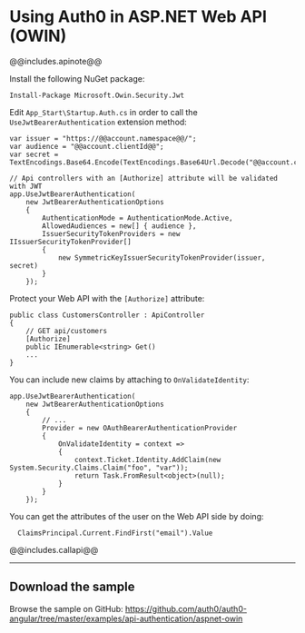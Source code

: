 # Using Auth0 in ASP.NET Web API (OWIN)

@@includes.apinote@@

Install the following NuGet package:

    Install-Package Microsoft.Owin.Security.Jwt

Edit `App_Start\Startup.Auth.cs` in order to call the `UseJwtBearerAuthentication` extension method:

    var issuer = "https://@@account.namespace@@/";
    var audience = "@@account.clientId@@";
    var secret = TextEncodings.Base64.Encode(TextEncodings.Base64Url.Decode("@@account.clientSecret@@"));

    // Api controllers with an [Authorize] attribute will be validated with JWT
    app.UseJwtBearerAuthentication(
        new JwtBearerAuthenticationOptions
        {
            AuthenticationMode = AuthenticationMode.Active,
            AllowedAudiences = new[] { audience },
            IssuerSecurityTokenProviders = new IIssuerSecurityTokenProvider[]
            {
                new SymmetricKeyIssuerSecurityTokenProvider(issuer, secret)
            }
        });

Protect your Web API with the `[Authorize]` attribute:

    public class CustomersController : ApiController
    {
        // GET api/customers
        [Authorize]
        public IEnumerable<string> Get()
        ...
    }

You can include new claims by attaching to `OnValidateIdentity`:

    app.UseJwtBearerAuthentication(
        new JwtBearerAuthenticationOptions
        {
            // ...
            Provider = new OAuthBearerAuthenticationProvider
            { 
                OnValidateIdentity = context =>
                {
                    context.Ticket.Identity.AddClaim(new System.Security.Claims.Claim("foo", "var"));
                    return Task.FromResult<object>(null);
                }
            }
        });

You can get the attributes of the user on the Web API side by doing:

      ClaimsPrincipal.Current.FindFirst("email").Value

@@includes.callapi@@

---

## Download the sample

Browse the sample on GitHub: <https://github.com/auth0/auth0-angular/tree/master/examples/api-authentication/aspnet-owin>

